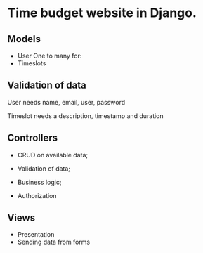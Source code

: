 # Time budget website in Django.

## Models 

- User
One to many for:
- Timeslots

## Validation of data

User needs name, email, user, password

Timeslot needs a description, timestamp and duration

## Controllers

- CRUD on available data;
- Validation of data;
- Business logic;

- Authorization

## Views

- Presentation 
- Sending data from forms